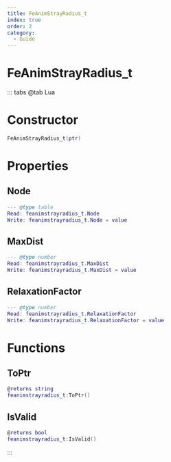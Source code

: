 ```yaml
---
title: FeAnimStrayRadius_t
index: true
order: 2
category:
  - Guide
---
```


# FeAnimStrayRadius_t

::: tabs
@tab Lua
# Constructor
```lua
FeAnimStrayRadius_t(ptr)
```
# Properties
## Node 
```lua
--- @type table
Read: feanimstrayradius_t.Node
Write: feanimstrayradius_t.Node = value
```
## MaxDist 
```lua
--- @type number
Read: feanimstrayradius_t.MaxDist
Write: feanimstrayradius_t.MaxDist = value
```
## RelaxationFactor 
```lua
--- @type number
Read: feanimstrayradius_t.RelaxationFactor
Write: feanimstrayradius_t.RelaxationFactor = value
```
# Functions
## ToPtr
```lua
@returns string
feanimstrayradius_t:ToPtr()
```
## IsValid
```lua
@returns bool
feanimstrayradius_t:IsValid()
```

:::